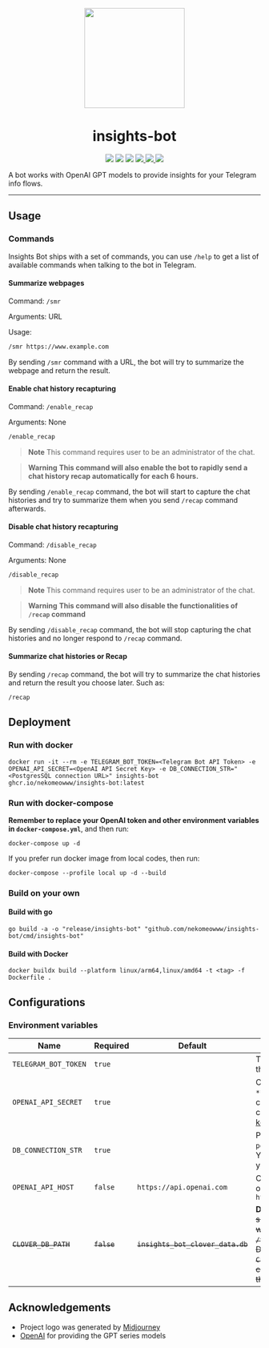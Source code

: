 <p align="center">
  <image src="./docs/images/icon.png" width="200px" height="200px" />
</p>

<h1 align="center">insights-bot</h1>

<p align="center">
  <img src="https://github.com/nekomeowww/insights-bot/workflows/Testing/badge.svg">
  <img src="https://github.com/nekomeowww/insights-bot/workflows/Building/badge.svg" />
  <a href="https://goreportcard.com/badge/github.com/nekomeowww/insights-bot"><img src="https://goreportcard.com/badge/github.com/nekomeowww/insights-bot" /></a>
  <a href="https://hub.docker.com/r/nekomeowww/insights-bot">
    <img src="https://img.shields.io/docker/pulls/nekomeowww/insights-bot" />
  </a>
  <a href="https://hub.docker.com/r/nekomeowww/insights-bot">
    <img src="https://img.shields.io/docker/v/nekomeowww/insights-bot" />
  </a>
  <a href="https://t.me/ayaka_insights_bot_group">
    <img src="https://img.shields.io/badge/Chat%20on-Telegram-%235AA9E6?logo=telegram" />
  </a>
</p>

A bot works with OpenAI GPT models to provide insights for your Telegram info flows.

---

## Usage

### Commands

Insights Bot ships with a set of commands, you can use `/help` to get a list of available commands when talking to the bot in Telegram.

#### Summarize webpages

Command: `/smr`

Arguments: URL

Usage:

```txt
/smr https://www.example.com
```

By sending `/smr` command with a URL, the bot will try to summarize the webpage and return the result.

#### Enable chat history recapturing

Command: `/enable_recap`

Arguments: None

```txt
/enable_recap
```

> **Note**
> This command requires user to be an administrator of the chat.

> **Warning**
> **This command will also enable the bot to rapidly send a chat history recap automatically for each 6 hours.**

By sending `/enable_recap` command, the bot will start to capture the chat histories and try to summarize them when you send `/recap` command afterwards.

#### Disable chat history recapturing

Command: `/disable_recap`

Arguments: None

```txt
/disable_recap
```

> **Note**
> This command requires user to be an administrator of the chat.

> **Warning**
> **This command will also disable the functionalities of `/recap` command**

By sending `/disable_recap` command, the bot will stop capturing the chat histories and no longer respond to `/recap` command.

#### Summarize chat histories or Recap

By sending `/recap` command, the bot will try to summarize the chat histories and return the result you choose later. Such as:

```txt
/recap
```

## Deployment

### Run with docker

```shell
docker run -it --rm -e TELEGRAM_BOT_TOKEN=<Telegram Bot API Token> -e OPENAI_API_SECRET=<OpenAI API Secret Key> -e DB_CONNECTION_STR="<PostgresSQL connection URL>" insights-bot ghcr.io/nekomeowww/insights-bot:latest
```

### Run with docker-compose

**Remember to replace your OpenAI token and other environment variables in `docker-compose.yml`**, and then run:

```shell
docker-compose up -d
```

If you prefer run docker image from local codes, then run:

```shell
docker-compose --profile local up -d --build
```

### Build on your own

#### Build with go

```shell
go build -a -o "release/insights-bot" "github.com/nekomeowww/insights-bot/cmd/insights-bot"
```

#### Build with Docker

```shell
docker buildx build --platform linux/arm64,linux/amd64 -t <tag> -f Dockerfile .
```

## Configurations

### Environment variables

| Name | Required | Default | Description |
| ---- | -------- | ------- | ----------- |
| `TELEGRAM_BOT_TOKEN` | `true` | | Telegram Bot API token, you can create one and obtain the token through [@BotFather](https://t.me/BotFather) |
| `OPENAI_API_SECRET` | `true` | | OpenAI API Secret Key that looks like `sk-************************************************`, you can obtain one by signing in to OpenAI platform and create one at [http://platform.openai.com/account/api-keys](http://platform.openai.com/account/api-keys). |
| `DB_CONNECTION_STR` | `true` | | PostgreSQL database URL. Such as `postgres://postgres:postgres@localhost:5432/postgres`. You could also suffix with `?search_path=<schema name>` if you want to specify a schema |
| `OPENAI_API_HOST` | `false` | `https://api.openai.com` | OpenAI API Host, you can specify one if you have a relay or reversed proxy configured. Such as `https://openai.example.workers.dev` |
| ~~`CLOVER_DB_PATH`~~ | ~~`false`~~ | ~~`insights_bot_clover_data.db`~~ | **Deprecated**. ~~Path to Clover database file, you can specify one if you want to specify a path to store data when executed and ran with binary. The default path is `/var/lib/insights-bot/insights_bot_clover_data.db` in Docker volume, you can override the defaults `-e CLOVER_DB_PATH=<path>` when executing `docker run` command or modify and prepend a new `CLOVER_DB_PATH` the `docker-compose.yml` file.~~ |

## Acknowledgements

- Project logo was generated by [Midjourney](https://www.midjourney.com/app/jobs/ff3e9b42-181b-4181-a9ae-6777f957835d/)
- [OpenAI](https://openai.com/) for providing the GPT series models
